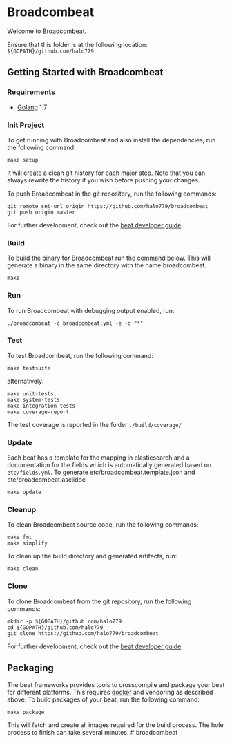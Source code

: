 # Broadcombeat

Welcome to Broadcombeat.

Ensure that this folder is at the following location:
`${GOPATH}/github.com/halo779`

## Getting Started with Broadcombeat

### Requirements

* [Golang](https://golang.org/dl/) 1.7

### Init Project
To get running with Broadcombeat and also install the
dependencies, run the following command:

```
make setup
```

It will create a clean git history for each major step. Note that you can always rewrite the history if you wish before pushing your changes.

To push Broadcombeat in the git repository, run the following commands:

```
git remote set-url origin https://github.com/halo779/broadcombeat
git push origin master
```

For further development, check out the [beat developer guide](https://www.elastic.co/guide/en/beats/libbeat/current/new-beat.html).

### Build

To build the binary for Broadcombeat run the command below. This will generate a binary
in the same directory with the name broadcombeat.

```
make
```


### Run

To run Broadcombeat with debugging output enabled, run:

```
./broadcombeat -c broadcombeat.yml -e -d "*"
```


### Test

To test Broadcombeat, run the following command:

```
make testsuite
```

alternatively:
```
make unit-tests
make system-tests
make integration-tests
make coverage-report
```

The test coverage is reported in the folder `./build/coverage/`

### Update

Each beat has a template for the mapping in elasticsearch and a documentation for the fields
which is automatically generated based on `etc/fields.yml`.
To generate etc/broadcombeat.template.json and etc/broadcombeat.asciidoc

```
make update
```


### Cleanup

To clean  Broadcombeat source code, run the following commands:

```
make fmt
make simplify
```

To clean up the build directory and generated artifacts, run:

```
make clean
```


### Clone

To clone Broadcombeat from the git repository, run the following commands:

```
mkdir -p ${GOPATH}/github.com/halo779
cd ${GOPATH}/github.com/halo779
git clone https://github.com/halo779/broadcombeat
```


For further development, check out the [beat developer guide](https://www.elastic.co/guide/en/beats/libbeat/current/new-beat.html).


## Packaging

The beat frameworks provides tools to crosscompile and package your beat for different platforms. This requires [docker](https://www.docker.com/) and vendoring as described above. To build packages of your beat, run the following command:

```
make package
```

This will fetch and create all images required for the build process. The hole process to finish can take several minutes.
#   b r o a d c o m b e a t  
 
